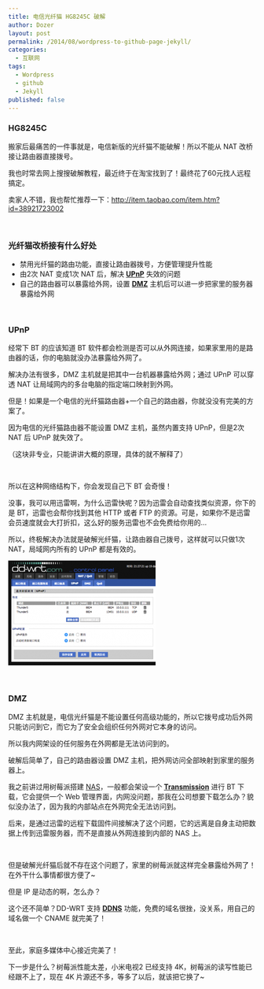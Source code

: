 ```yaml
---
title: 电信光纤猫 HG8245C 破解
author: Dozer
layout: post
permalink: /2014/08/wordpress-to-github-page-jekyll/
categories:
  - 互联网
tags:
  - Wordpress
  - github
  - Jekyll
published: false
---
```


### <span id="HG8245C">HG8245C</span>

搬家后最痛苦的一件事就是，电信新版的光纤猫不能破解！所以不能从 NAT 改桥接让路由器直接拨号。

我也时常去网上搜搜破解教程，最近终于在淘宝找到了！最终花了60元找人远程搞定。

卖家人不错，我也帮忙推荐一下：<a href="http://item.taobao.com/item.htm?id=38921723002" target="_blank">http://item.taobao.com/item.htm?id=38921723002</a>

<!--more-->

&nbsp;

### <span id="i">光纤猫改桥接有什么好处</span>

*   禁用光纤猫的路由功能，直接让路由器拨号，方便管理提升性能
*   由2次 NAT 变成1次 NAT 后，解决 <a href="http://zh.wikipedia.org/wiki/UPnP" target="_blank"><strong>UPnP</strong></a> 失效的问题
*   自己的路由器可以暴露给外网，设置 <a href="http://zh.wikipedia.org/wiki/DMZ" target="_blank"><strong>DMZ</strong></a> 主机后可以进一步把家里的服务器暴露给外网

&nbsp;

### <span id="UPnP">UPnP</span>

经常下 BT 的应该知道 BT 软件都会检测是否可以从外网连接，如果家里用的是路由器的话，你的电脑就没办法暴露给外网了。

解决办法有很多，DMZ 主机就是把其中一台机器暴露给外网；通过 UPnP 可以穿透 NAT 让局域网内的多台电脑的指定端口映射到外网。

但是！如果是一个电信的光纤猫路由器+一个自己的路由器，你就没没有完美的方案了。

因为电信的光纤猫路由器不能设置 DMZ 主机，虽然内置支持 UPnP，但是2次 NAT 后 UPnP 就失效了。

（这块非专业，只能讲讲大概的原理，具体的就不解释了）

&nbsp;

所以在这种网络结构下，你会发现自己下 BT 会奇慢！

没事，我可以用迅雷啊，为什么迅雷快呢？因为迅雷会自动查找类似资源，你下的是 BT，迅雷也会帮你找到其他 HTTP 或者 FTP 的资源。可是，如果你不是迅雷会员速度就会大打折扣，这么好的服务迅雷也不会免费给你用的…

所以，终极解决办法就是破解光纤猫，让路由器自己拨号，这样就可以只做1次 NAT，局域网内所有的 UPnP 都是有效的。

[<img class="alignnone size-medium wp-image-1540" src="/uploads/2014/08/upnp-300x213.png" alt="upnp" width="300" height="213" />][1]

&nbsp;

### <span id="DMZ">DMZ</span>

DMZ 主机就是，电信光纤猫是不能设置任何高级功能的，所以它拨号成功后外网只能访问到它，而它为了安全会组织任何外网对它本身的访问。

所以我内网架设的任何服务在外网都是无法访问到的。

破解后简单了，自己的路由器设置 DMZ 主机，把外网访问全部映射到家里的服务器上。

我之前讲过用树莓派搭建 <a title="利用树莓派组建支持迅雷离线下载的NAS" href="/2014/05/raspberry-pi-nas/" target="_blank">NAS</a>，一般都会架设一个 <a href="https://www.transmissionbt.com/" target="_blank"><strong>Transmission</strong></a> 进行 BT 下载，它会提供一个 Web 管理界面，内网没问题，那我在公司想要下载怎么办？貌似没办法了，因为我的内部站点在外网完全无法访问到。

后来，是通过迅雷的远程下载固件间接解决了这个问题，它的远离是自身主动把数据上传到迅雷服务器，而不是直接从外网连接到内部的 NAS 上。

&nbsp;

但是破解光纤猫后就不存在这个问题了，家里的树莓派就这样完全暴露给外网了！在外干什么事情都很方便了~

但是 IP 是动态的啊，怎么办？

这个还不简单？DD-WRT 支持 <a href="http://zh.wikipedia.org/wiki/%E5%8B%95%E6%85%8BDNS" target="_blank"><strong>DDNS</strong></a> 功能，免费的域名很挫，没关系，用自己的域名做一个 CNAME 就完美了！

&nbsp;

至此，家庭多媒体中心接近完美了！

下一步是什么？树莓派性能太差，小米电视2 已经支持 4K，树莓派的读写性能已经跟不上了，现在 4K 片源还不多，等多了以后，就该把它换了~

 [1]: /uploads/2014/08/upnp.png
